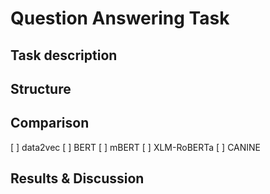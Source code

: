 # Question Answering Task

## Task description

## Structure

## Comparison

[ ] data2vec
[ ] BERT
[ ] mBERT
[ ] XLM-RoBERTa
[ ] CANINE

## Results \& Discussion
